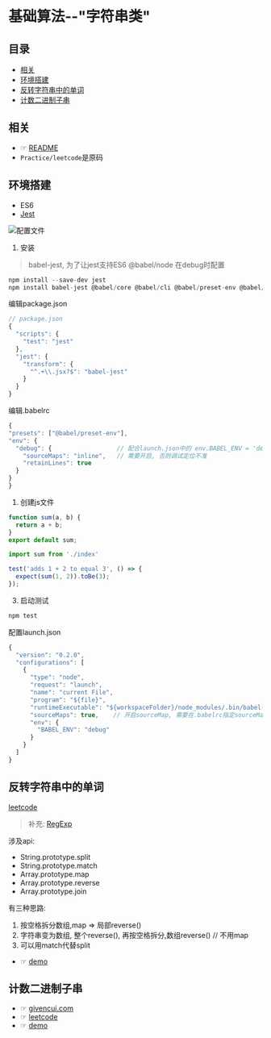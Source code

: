 # 基础算法--"字符串类"<!-- omit in toc -->
## 目录<!-- omit in toc -->
- [相关](#%e7%9b%b8%e5%85%b3)
- [环境搭建](#%e7%8e%af%e5%a2%83%e6%90%ad%e5%bb%ba)
- [反转字符串中的单词](#%e5%8f%8d%e8%bd%ac%e5%ad%97%e7%ac%a6%e4%b8%b2%e4%b8%ad%e7%9a%84%e5%8d%95%e8%af%8d)
- [计数二进制子串](#%e8%ae%a1%e6%95%b0%e4%ba%8c%e8%bf%9b%e5%88%b6%e5%ad%90%e4%b8%b2)


## 相关
- ☞ [README](../README.md)
- `Practice/leetcode`是原码

## 环境搭建
- ES6
- [Jest](https://jestjs.io/docs/zh-Hans/getting-started)

![配置文件](http://ww3.sinaimg.cn/large/006tNc79ly1g4w0icjpgmj30xs0a6q3o.jpg)

1. 安装
> babel-jest, 为了让jest支持ES6
> @babel/node 在debug时配置

  ```js
  npm install --save-dev jest
  npm install babel-jest @babel/core @babel/cli @babel/preset-env @babel/node
  ```
  编辑package.json

  ```js
  // package.json
  {
    "scripts": {
      "test": "jest"
    },
    "jest": {
      "transform": {
        "^.+\\.jsx?$": "babel-jest"
      }
    }
  }
  ```

  编辑.babelrc
  ```js
  {
  "presets": ["@babel/preset-env"],
  "env": {
    "debug": {                  // 配合launch.json中的 env.BABEL_ENV = 'debug'
      "sourceMaps": "inline",   // 需要开启, 否则调试定位不准
      "retainLines": true
    }
  }
}
  ```

1. 创建js文件

  ```js
  function sum(a, b) {
    return a + b;
  }
  export default sum;
  ```

  ```js
  import sum from './index'

  test('adds 1 + 2 to equal 3', () => {
    expect(sum(1, 2)).toBe(3);
  });
  ```

3. 启动测试

  ```js
  npm test
  ```

配置launch.json

```js
{
  "version": "0.2.0",
  "configurations": [
    {
      "type": "node",
      "request": "launch",
      "name": "current File",
      "program": "${file}",
      "runtimeExecutable": "${workspaceFolder}/node_modules/.bin/babel-node",
      "sourceMaps": true,    // 开启sourceMap, 需要在.babelrc指定sourceMaps的开启方式
      "env": {
        "BABEL_ENV": "debug"
      }
    }
  ]
}


```

## 反转字符串中的单词
[leetcode](https://leetcode-cn.com/problems/reverse-words-in-a-string-iii/)
> 补充: [RegExp](https://developer.mozilla.org/zh-CN/docs/Web/JavaScript/Guide/Regular_Expressions)

涉及api:
- String.prototype.split
- String.prototype.match
- Array.prototype.map
- Array.prototype.reverse
- Array.prototype.join

有三种思路:
1. 按空格拆分数组,map => 局部reverse()
2. 字符串变为数组, 整个reverse(), 再按空格拆分,数组reverse() // 不用map
3. 可以用match代替split

- ☞ [demo](../code/string/reverseWords.js)
## 计数二进制子串

- ☞ [givencui.com](http://givencui.com/index.php/archives/17/)
- ☞ [leetcode](https://leetcode-cn.com/problems/count-binary-substrings/)
- ☞ [demo](../code/string/reverseWords.js)
